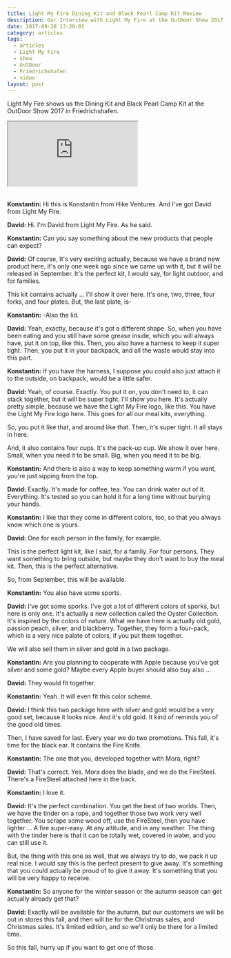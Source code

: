 ```yaml
---
title: Light My Fire Dining Kit and Black Pearl Camp Kit Review
description: Our Interview with Light My Fire at the OutDoor Show 2017
date: 2017-09-28 13:20:01
category: articles
tags:
  - articles
  - Light My Fire
  - show
  - OutDoor
  - Friedrichshafen
  - video
layout: post
---
```


Light My Fire shows us the Dining Kit and Black Pearl Camp Kit at the OutDoor Show 2017 in Friedrichshafen.

<div class="embed-responsive embed-responsive-16by9">
    <iframe class="embed-responsive-item" src="https://www.youtube-nocookie.com/embed/v8mFsl8mYgQ"></iframe>
</div>
<br>
<!--more-->

**Konstantin:**	Hi this is Konstantin from Hike Ventures. And I've got David from Light My Fire.

**David:**	Hi. I'm David from Light My Fire. As he said.

**Konstantin:**	Can you say something about the new products that people can expect?

**David:**	Of course, It's very exciting actually, because we have a brand new product here, it's only one week ago since we came up with it, but it will be released in September. It's the perfect kit, I would say, for light outdoor, and for families.

This kit contains actually ... I'll show it over here. It's one, two, three, four forks, and four plates. But, the last plate, is-

**Konstantin:**	-Also the lid.

**David:**	Yeah, exactly, because it's got a different shape. So, when you have been eating and you still have some grease inside, which you will always have, put it on top, like this. Then, you also have a harness to keep it super tight. Then, you put it in your backpack, and all the waste would stay into this part.

**Konstantin:**	If you have the harness, I suppose you could also just attach it to the outside, on backpack, would be a little safer.

**David:**	Yeah, of course. Exactly. You put it on, you don't need to, it can stack together, but it will be super tight. I'll show you here. It's actually pretty simple, because we have the Light My Fire logo, like this. You have the Light My Fire logo here. This goes for all our meal kits, everything.

So, you put it like that, and around like that. Then, it's super tight. It all stays in here.

And, it also contains four cups. It's the pack-up cup. We show it over here. Small, when you need it to be small. Big, when you need it to be big.

**Konstantin:**	And there is also a way to keep something warm if you want, you're just sipping from the top.

**David:**	Exactly. It's made for coffee, tea. You can drink water out of it. Everything. It's tested so you can hold it for a long time without burying your hands.

**Konstantin:**	I like that they come in different colors, too, so that you always know which one is yours.

**David:**	One for each person in the family, for example.

This is the perfect light kit, like I said, for a family. For four persons. They want something to bring outside, but maybe they don't want to buy the meal kit. Then, this is the perfect alternative.

So, from September, this will be available.

**Konstantin:**	You also have some sports.

**David:**	I've got some sporks. I've got a lot of different colors of sporks, but here is only one. It's actually a new collection called the Oyster Collection. It's inspired by the colors of nature. What we have here is actually old gold, passion peach, silver, and blackberry. Together, they form a four-pack, which is a very nice palate of colors, if you put them together.

We will also sell them in silver and gold in a two package.

**Konstantin:**	Are you planning to cooperate with Apple because you've got silver and some gold? Maybe every Apple buyer should also buy also ...

**David:**	They would fit together.

**Konstantin:**	Yeah. It will even fit this color scheme.

**David:**	I think this two package here with silver and gold would be a very good set, because it looks nice. And it's old gold. It
kind of reminds you of the good old times.

Then, I have saved for last. Every year we do two promotions. This fall, it's time for the black ear. It contains the Fire Knife.

**Konstantin:**	The one that you, developed together with Mora, right?

**David:**	That's correct. Yes. Mora does the blade, and we do the FireSteel. There's a FireSteel attached here in the back.

**Konstantin:**	I love it.

**David:**	It's the perfect combination. You get the best of two worlds.
Then, we have the tinder on a rope, and together those two work very well together. You scrape some wood off, use the FireSteel, then you have lighter ... A fire super-easy. At any altitude, and in any weather. The thing with the tinder here is that it can be totally wet, covered in water, and you can still use it.

But, the thing with this one as well, that we always try to do, we pack it up real nice. I would say this is the perfect present to give away. It's something that you could actually be proud of to give it away. It's something that you will be very happy to receive.

**Konstantin:**	So anyone for the winter season or the autumn season can get actually already get that?

**David:**	Exactly will be available for the autumn, but our customers we will be out in stores this fall, and then will be for the Christmas sales, and Christmas sales. It's limited edition, and so we'll only be there for a limited time.

So this fall, hurry up if you want to get one of those.
